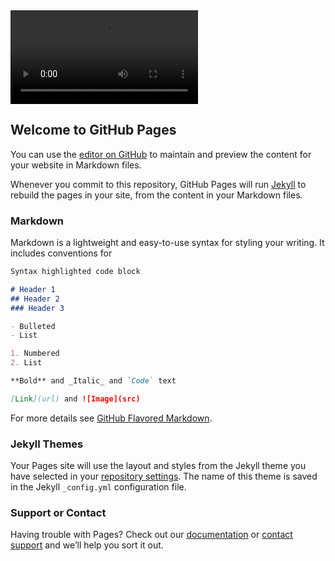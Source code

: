 
<style>
  <div class="homepage-hero-module">
    <div class="video-container">
        <div class="filter"></div>
        <video autoplay loop class="fillWidth">
            <source src="PATH_TO_MP4" type="video/mp4" />Your browser does not support the video tag. I suggest you upgrade your browser.
            <source src="PATH_TO_WEBM" type="video/webm" />Your browser does not support the video tag. I suggest you upgrade your browser.
        </video>
        <div class="poster hidden">
            <img src="PATH_TO_JPEG" alt="">
        </div>
    </div>
</div>
</style>

<div class="homepage-hero-module">
    <div class="video-container">
        <div class="filter"></div>
        <video autoplay loop class="fillWidth">
            <source src="PATH_TO_MP4" type="video/mp4" />Your browser does not support the video tag. I suggest you upgrade your browser.
            <source src="PATH_TO_WEBM" type="video/webm" />Your browser does not support the video tag. I suggest you upgrade your browser.
        </video>
        <div class="poster hidden">
            <img src="PATH_TO_JPEG" alt="">
        </div>
    </div>
</div>
<script>
  <div class="homepage-hero-module">
    <div class="video-container">
        <div class="filter"></div>
        <video autoplay loop class="fillWidth">
            <source src="PATH_TO_MP4" type="video/mp4" />Your browser does not support the video tag. I suggest you upgrade your browser.
            <source src="PATH_TO_WEBM" type="video/webm" />Your browser does not support the video tag. I suggest you upgrade your browser.
        </video>
        <div class="poster hidden">
            <img src="PATH_TO_JPEG" alt="">
        </div>
    </div>
</div>
</script>

## Welcome to GitHub Pages

You can use the [editor on GitHub](https://github.com/Air-Footprint/air-footprint/edit/master/index.md) to maintain and preview the content for your website in Markdown files.

Whenever you commit to this repository, GitHub Pages will run [Jekyll](https://jekyllrb.com/) to rebuild the pages in your site, from the content in your Markdown files.

### Markdown

Markdown is a lightweight and easy-to-use syntax for styling your writing. It includes conventions for

```markdown
Syntax highlighted code block

# Header 1
## Header 2
### Header 3

- Bulleted
- List

1. Numbered
2. List

**Bold** and _Italic_ and `Code` text

[Link](url) and ![Image](src)
```

For more details see [GitHub Flavored Markdown](https://guides.github.com/features/mastering-markdown/).

### Jekyll Themes

Your Pages site will use the layout and styles from the Jekyll theme you have selected in your [repository settings](https://github.com/Air-Footprint/air-footprint/settings). The name of this theme is saved in the Jekyll `_config.yml` configuration file.

### Support or Contact

Having trouble with Pages? Check out our [documentation](https://help.github.com/categories/github-pages-basics/) or [contact support](https://github.com/contact) and we’ll help you sort it out.
